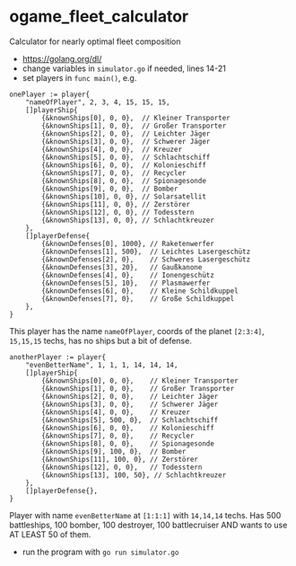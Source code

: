 # ogame_fleet_calculator
Calculator for nearly optimal fleet composition

- https://golang.org/dl/
- change variables in `simulator.go` if needed, lines 14-21
- set players in `func main()`, e.g.

```
onePlayer := player{
    "nameOfPlayer", 2, 3, 4, 15, 15, 15,
    []playerShip{
        {&knownShips[0], 0, 0},  // Kleiner Transporter
        {&knownShips[1], 0, 0},  // Großer Transporter
        {&knownShips[2], 0, 0},  // Leichter Jäger
        {&knownShips[3], 0, 0},  // Schwerer Jäger
        {&knownShips[4], 0, 0},  // Kreuzer
        {&knownShips[5], 0, 0},  // Schlachtschiff
        {&knownShips[6], 0, 0},  // Kolonieschiff
        {&knownShips[7], 0, 0},  // Recycler
        {&knownShips[8], 0, 0},  // Spionagesonde
        {&knownShips[9], 0, 0},  // Bomber
        {&knownShips[10], 0, 0}, // Solarsatellit
        {&knownShips[11], 0, 0}, // Zerstörer
        {&knownShips[12], 0, 0}, // Todesstern
        {&knownShips[13], 0, 0}, // Schlachtkreuzer
    },
    []playerDefense{
        {&knownDefenses[0], 1000}, // Raketenwerfer
        {&knownDefenses[1], 500},  // Leichtes Lasergeschütz
        {&knownDefenses[2], 0},    // Schweres Lasergeschütz
        {&knownDefenses[3], 20},   // Gaußkanone
        {&knownDefenses[4], 0},    // Ionengeschütz
        {&knownDefenses[5], 10},   // Plasmawerfer
        {&knownDefenses[6], 0},    // Kleine Schildkuppel
        {&knownDefenses[7], 0},    // Große Schildkuppel
    },
}
```

This player has the name `nameOfPlayer`, coords of the planet `[2:3:4]`, `15,15,15` techs, has no ships but a bit of defense.

```
anotherPlayer := player{
    "evenBetterName", 1, 1, 1, 14, 14, 14,
    []playerShip{
        {&knownShips[0], 0, 0},    // Kleiner Transporter
        {&knownShips[1], 0, 0},    // Großer Transporter
        {&knownShips[2], 0, 0},    // Leichter Jäger
        {&knownShips[3], 0, 0},    // Schwerer Jäger
        {&knownShips[4], 0, 0},    // Kreuzer
        {&knownShips[5], 500, 0},  // Schlachtschiff
        {&knownShips[6], 0, 0},    // Kolonieschiff
        {&knownShips[7], 0, 0},    // Recycler
        {&knownShips[8], 0, 0},    // Spionagesonde
        {&knownShips[9], 100, 0},  // Bomber
        {&knownShips[11], 100, 0}, // Zerstörer
        {&knownShips[12], 0, 0},   // Todesstern
        {&knownShips[13], 100, 50}, // Schlachtkreuzer
    },
    []playerDefense{},
}
```

Player with name `evenBetterName` at `[1:1:1]` with `14,14,14` techs.
Has 500 battleships, 100 bomber, 100 destroyer, 100 battlecruiser AND wants to use AT LEAST 50 of them.

- run the program with `go run simulator.go`
